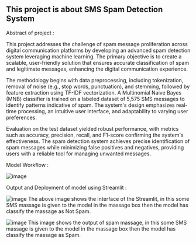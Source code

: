 ## This project is about SMS Spam Detection System

Abstract of project :

This project addresses the challenge of spam message proliferation across digital communication platforms by developing an advanced spam detection system leveraging machine learning. The primary objective is to create a scalable, user-friendly solution that ensures accurate classification of spam and legitimate messages, enhancing the digital communication experience.

The methodology begins with data preprocessing, including tokenization, removal of noise (e.g., stop words, punctuation), and stemming, followed by feature extraction using TF-IDF vectorization. A Multinomial Naive Bayes (MNB) classifier is trained on a labeled dataset of 5,575 SMS messages to identify patterns indicative of spam. The system's design emphasizes real-time processing, an intuitive user interface, and adaptability to varying user preferences.

Evaluation on the test dataset yielded robust performance, with metrics such as accuracy, precision, recall, and F1-score confirming the system's effectiveness. The spam detection system achieves precise identification of spam messages while minimizing false positives and negatives, providing users with a reliable tool for managing unwanted messages.

Model Workflow : 

![image](https://github.com/user-attachments/assets/ba78ac71-c5dc-46e1-865b-e58633884bcb)

Output and Deployment of model using Streamlit :

![image](https://github.com/user-attachments/assets/bd19c608-4a66-4824-82d7-a12d79bbf8cc)
The above image shows the interface of the Streamlit, in this some SMS massage is given to the model in the massage box then the model has classify the massage as Not Spam.

![image](https://github.com/user-attachments/assets/697586a2-4b04-4e04-8dba-c7d441f914bb)
This image shows the output of spam massage, in this some SMS massage is given to the model in the massage box then the model has classify the massage as Spam.
